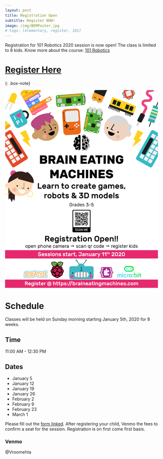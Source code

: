 ```yaml
---
layout: post
title: Registration Open
subtitle: Register NOW!
image: /img/BEMPoster.jpg
# tags: [elementary, register, 101]
---
```


Registration for 101 Robotics 2020 session is now open! The class is limited to 8 kids. Know more about the course: [101 Robotics](/courses/101-robotics)

# [Register Here](/courses/register)
{: .box-note}

[![Poster](/img/BEMPoster.jpg)](/courses/register)

# Schedule
Classes will be held on Sunday morning starting January 5th, 2020 for 8 weeks.

## Time
11:00 AM - 12:30 PM

## Dates
 * January 5
 * January 12
 * January 19
 * January 26
 * February 2
 * February 9  
 * February 23
 * March 1

Please fill out the [form linked](courses/register). After registering your child, Venmo the fees to confirm a seat for the session. Registration is on first come first basis.

### Venmo
@Vroomehta
